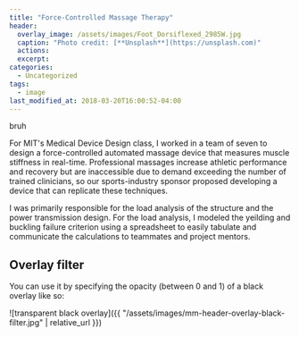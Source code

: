 ```yaml
---
title: "Force-Controlled Massage Therapy"
header:
  overlay_image: /assets/images/Foot_Dorsiflexed_2985W.jpg
  caption: "Photo credit: [**Unsplash**](https://unsplash.com)"
  actions:
  excerpt:
categories:
  - Uncategorized
tags:
  - image
last_modified_at: 2018-03-20T16:00:52-04:00
---
```


bruh

For MIT's Medical Device Design class, I worked in a team of seven to design a force-controlled automated massage device that measures muscle stiffness in real-time. Professional massages increase athletic performance and recovery but are inaccessible due to demand exceeding the number of trained clinicians, so our sports-industry sponsor proposed developing a device that can replicate these techniques.

I was primarily responsible for the load analysis of the structure and the power transmission design. For the load analysis, I modeled the yeilding and buckling failure criterion using a spreadsheet to easily tabulate and communicate the calculations to teammates and project mentors.


## Overlay filter

You can use it by specifying the opacity (between 0 and 1) of a black overlay like so:

![transparent black overlay]({{ "/assets/images/mm-header-overlay-black-filter.jpg" | relative_url }})

